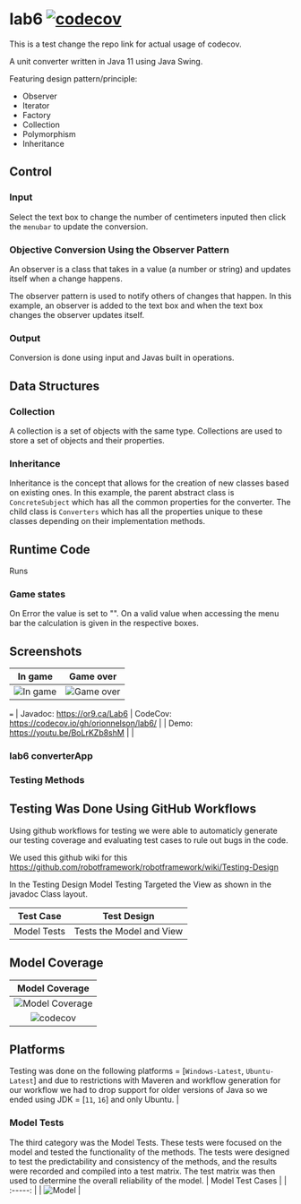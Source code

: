 # lab6 [![codecov](https://codecov.io/gh/orionnelson/lab6/branch/main/graph/badge.svg?token=dJEEOahZ8n)](https://codecov.io/gh/orionnelson/lab6/branch/main)


This is a test change the repo link for actual usage of codecov.



A unit converter written in Java 11 using Java Swing.

Featuring design pattern/principle:

* Observer
* Iterator
* Factory
* Collection
* Polymorphism
* Inheritance

## Control

### Input

Select the text box to change the number of centimeters inputed then click the `menubar` to update the conversion.


### Objective Conversion Using the Observer Pattern


An observer is a class that takes in a value (a number or string) and updates itself when a change happens.

The observer pattern is used to notify others of changes that happen. In this example, an observer is added to the text box and when the text box changes the observer updates itself.

### Output

Conversion is done using input and Javas built in operations.

## Data Structures

### Collection

A collection is a set of objects with the same type. Collections are used to store a set of objects and their properties.

### Inheritance

Inheritance is the concept that allows for the creation of new classes based on existing ones. In this example, the parent abstract class is `ConcreteSubject` which has all the common properties for the converter. The child class is `Converters` which has all the properties unique to these classes depending on their implementation methods.


## Runtime Code
Runs 


### Game states

On Error the value is set to "".
On a valid value when accessing the menu bar the calculation is given in the respective boxes.

## Screenshots

| In game    | Game over   |
| :------------: | :----------: |
| ![In game](screenshots/in_game.png) | ![Game over](screenshots/game_over.png) |
`=`
| Javadoc: https://or9.ca/Lab6 | CodeCov: https://codecov.io/gh/orionnelson/lab6/ |
| Demo: https://youtu.be/BoLrKZb8shM |                                                          |

### lab6 converterApp


### Testing Methods 
## Testing Was Done Using GitHub Workflows
Using github workflows for testing we were able to automaticly generate our testing coverage and evaluating test cases to rule out bugs in the code. 

We used this github wiki for this
https://github.com/robotframework/robotframework/wiki/Testing-Design

In the Testing Design Model Testing Targeted the View as shown in the javadoc Class layout.

| Test Case	 |		Test Design | 
| :--------: | :---------:  |
| Model Tests		|	Tests the Model and View |

## Model Coverage
| Model Coverage |
| :--------: |
| ![Model Coverage](https://or9.ca/soccer/testitems/model%20coverage.png) |
| ![codecov](https://codecov.io/gh/orionnelson/lab6/branch/main/graph/sunburst.svg?token=dJEEOahZ8n) |


## Platforms 

Testing was done on the following platforms = [`Windows-Latest`, `Ubuntu-Latest`] and due to restrictions with Maveren and workflow generation for our workflow we had to drop support for older versions of Java so we ended using JDK = [`11`, `16`] and only Ubuntu.                             |


### Model Tests 

The third category was the Model Tests. These tests were focused on the model and tested the functionality of the methods.  The tests were designed to test the predictability and consistency of the methods, and the results were recorded and compiled into a test matrix. The test matrix was then used to determine the overall reliability of the model.
| Model  Test Cases                                             | 
| :-----:                                                       |
| ![Model](https://or9.ca/soccer/testitems/TestModels.png) |




